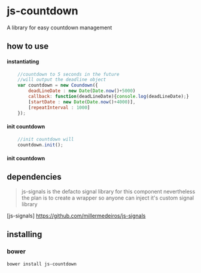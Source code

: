 # js-countdown

A library for easy countdown management

## how to use

#### instantiating

```javascript
    //countdown to 5 seconds in the future
    //will output the deadline object
    var countdown = new Coundown({
        deadLineDate : new Date(Date.now()+5000)
        callback: function(deadLineDate){console.log(deadLineDate);}
        [startDate : new Date(Date.now()+4000)],
        [repeatInterval : 1000]
    });
```

#### init countdown

```javascript
    //init countdown will
    countdown.init();
```

#### init countdown

## dependencies

> js-signals is the defacto signal library for this component
> nevertheless the plan is to create a wrapper so
> anyone can inject it's custom signal library

[js-signals] https://github.com/millermedeiros/js-signals

## installing

### bower

```bash
bower install js-countdown
```
